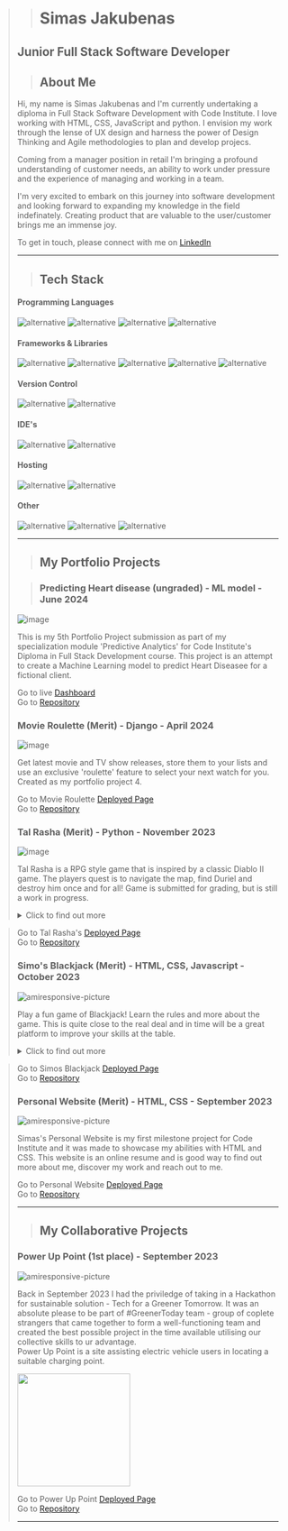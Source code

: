 >> # Simas Jakubenas
>
> ## Junior Full Stack Software Developer
> 
>> ## About Me
>
> Hi, my name is Simas Jakubenas and I'm currently undertaking a diploma in Full Stack Software Development with Code Institute. I love working with HTML, CSS, JavaScript and python. I envision my work through the lense of UX design and harness the power of Design Thinking and Agile methodologies to plan and develop projecs.
> 
> Coming from a manager position in retail I'm bringing a profound understanding of customer needs, an ability to work under pressure and the experience of managing and working in a team.
> 
> I'm very excited to embark on this journey into software development and looking forward to expanding my knowledge in the field indefinately. Creating product that are valuable to the user/customer brings me an immense joy.
> 
> To get in touch, please connect with me on [LinkedIn](https://www.linkedin.com/in/simasjakubenas/)<hr>
>
>> ## Tech Stack
>
> #### Programming Languages
>
> ![_alternative_](https://img.shields.io/badge/HTML5-E34F26?style=flat&logo=HTML5&logoColor=FFFFFF)
![_alternative_](https://img.shields.io/badge/CSS3-1572B6?style=flat&logo=CSS3&logoColor=FFFFFF)
![_alternative_](https://img.shields.io/badge/JAVASCRIPT-000000?style=flat&logo=JavaScript&logoColor=F7DF1E)
![_alternative_](https://img.shields.io/badge/PYTHON-ffd43b?style=flat&logo=Python&logoColor=3776AB&labelColor=ffd43b)
>
> #### Frameworks & Libraries
>
> ![_alternative_](https://img.shields.io/badge/Jest-C21325?style=flat&logo=Jest&logoColor=FFFFFF)
![_alternative_](https://img.shields.io/badge/Flast-000000?style=flat&logo=Flask&logoColor=FFFFFF)
![_alternative_](https://img.shields.io/badge/Tailwind_CSS-06B6D4?style=flat&logo=tailwindcss&logoColor=85b604)
![_alternative_](https://img.shields.io/badge/Django-092E20?style=flat&logo=django&logoColor=85b604)
![_alternative_](https://img.shields.io/badge/Font_Awesome-528DD7?style=flat&logo=fontawesome&logoColor=FFFFFF)
>
> #### Version Control
>
> ![_alternative_](https://img.shields.io/badge/GIT-F05032?style=flat&logo=git&logoColor=FFFFFF)
![_alternative_](https://img.shields.io/badge/GITHUB-181717?style=flat&logo=github&logoColor=FFFFFF)
>
> #### IDE's
>
> ![_alternative_](https://img.shields.io/badge/VS_CODE-007ACC?style=flat&logo=visualstudiocode&logoColor=FFFFFF)
![_alternative_](https://img.shields.io/badge/GITPOD-000000?style=flat&logo=gitpod&logoColor=FFAE33)
>
> #### Hosting
>
> ![_alternative_](https://img.shields.io/badge/HEROKU-430098?style=flat&logo=heroku&logoColor=FFFFFF)
![_alternative_](https://img.shields.io/badge/GITHUB_PAGES-222222?style=flat&logo=githubpages&logoColor=FFFFFF)
>
> #### Other
>
> ![_alternative_](https://img.shields.io/badge/JUPYTER-F37626?style=flat&logo=jupyter&logoColor=FFFFFF)
![_alternative_](https://img.shields.io/badge/STREAMLIT-FF4B4B?style=flat&logo=streamlit&logoColor=FFFFFF)
![_alternative_](https://img.shields.io/badge/PostgreSQL-003B57?style=flat&logo=postgresql&logoColor=FFFFFF)<hr>
>
>> ## My Portfolio Projects
>
>> ### Predicting Heart disease (ungraded) - ML model - June 2024
>
> ![image](https://github.com/user-attachments/assets/e88c8919-b208-4c7d-9751-f0f50980bd0d)
>
> This is my 5th Portfolio Project submission as part of my specialization module 'Predictive Analytics' for Code Institute's Diploma in Full Stack Development course.
> This project is an attempt to create a Machine Learning model to predict Heart Diseasee for a fictional client.
>
> Go to live [Dashboard](https://pp5-heart-disease-predict-8ca5a8fcd037.herokuapp.com/)<br>
> Go to [Repository](https://github.com/SimasJakubenas/cd-prediction-pp5)
>
> ### Movie Roulette (Merit) - Django - April 2024
>
> ![image](https://github.com/SimasJakubenas/movie-roulette/assets/138577499/ad305a9e-7228-4c4b-9aae-aa2dd5ed7714)
>
> Get latest movie and TV show releases, store them to your lists and use an exclusive 'roulette' feature to select your next watch for you. Created as my portfolio project 4.
>
> Go to Movie Roulette [Deployed Page](https://movie-roulette-828048507284.herokuapp.com/)<br>
> Go to [Repository](https://github.com/SimasJakubenas/movie-roulette)
>
> ### Tal Rasha (Merit) - Python - November 2023
>
> ![image](https://github.com/SimasJakubenas/rpg-game-pp3/assets/138577499/8ddb2b0e-50f0-408b-93a6-fc78b4818721)
>
> Tal Rasha is a RPG style game that is inspired by a classic Diablo II game. The players quest is to navigate the map, find Duriel and destroy him once and for all!
> Game is submitted for grading, but is still a work in progress.
> <details>
> <summary>Click to find out more</summary>
> <br>
> The user takes the role of 'Traveler' and is on a quest to hunt down Duriel. This game have classic RPG style game features like:<br>
> A hero with improvable statistics<br>
> A map zone to navigate where one encounters enemies<br>
> A battle sequence which alloes the player to attack or use a health potion<br>
> A chance to aquire items<br>
> A boss fight that concludes the game<br>
> Vendor (to buy and sell items)<br>
> A stash to observe the aquired items that allows the player to equip weapon and reorganise the order of items in the stash<br>
> </details>

> Go to Tal Rasha's [Deployed Page](https://tal-rasha-rpg-6583f66e1480.herokuapp.com/)<br>
> Go to [Repository](https://github.com/SimasJakubenas/rpg-game-pp3)
>
> ### Simo's Blackjack (Merit) - HTML, CSS, Javascript - October 2023
>
> ![amiresponsive-picture](https://github.com/SimasJakubenas/blackjack-milestone-p2/assets/138577499/86640d2f-d89f-498f-a0d5-746713cbbe25)
>
> Play a fun game of Blackjack! Learn the rules and more about the game. This is quite close to the real deal and in time will be a great platform to improve your skills at the table.
> <details>
> <summary>Click to find out more</summary>
> <br>
> The user is presented with an opportunity to learn or practice the game of blackjack, have optimal play table ready at anytime and an option to read up on more advanced theory.
> The game has classic features and the game flow is controlled via buttons that player presses. It feels a lot like blackjack tables in online casinos. The game has a chip count tracking siystem which allows the player to track their winrate. Im=n the near future I will be working on cards behaving more like they're drawn from a deck and not at random.
>
> </details>

> Go to Simos Blackjack [Deployed Page](https://simasjakubenas.github.io/blackjack-milestone-p2/)<br>
> Go to [Repository](https://github.com/SimasJakubenas/blackjack-milestone-p2)
>
> ### Personal Website (Merit) - HTML, CSS - September 2023
>
> ![amiresponsive-picture](https://github.com/SimasJakubenas/PersonalWebsite/assets/138577499/039e3269-b96f-4364-a6f8-96d642fbb079)
>
> Simas's Personal Website is my first milestone project for Code Institute and it was made to showcase my abilities with HTML and CSS. This website is an online resume and is good way to find out more about me, discover my work and reach out to me.
>
> Go to Personal Website [Deployed Page](https://simasjakubenas.github.io/PersonalWebsite/)<br>
> Go to [Repository](https://github.com/SimasJakubenas/PersonalWebsite)<hr>
>
>> ## My Collaborative Projects
>
> ### Power Up Point (1st place) - September 2023
>
> ![amiresponsive-picture](https://github.com/stef-cruz/power-up-point/assets/138577499/2447bbcb-42fa-4a3b-b790-2f661f7bcaf0)
>
> Back in September 2023 I had the priviledge of taking in a Hackathon for sustainable solution - Tech for a Greener Tomorrow. It was an absolute please to be part of #GreenerToday team - group of coplete strangers that came together to form a well-functioning team and created the best possible project in the time available utilising our collective skills to ur advantage.<br>
> Power Up Point is a site assisting electric vehicle users in locating a suitable charging point.
> 
> <a href="https://api.eu.badgr.io/public/assertions/8WllUWIYQcmTuBvNq3IEoQ?identity__email=sjakubenas%40gmail.com"><img width="200px" height="200px" src="https://api.eu.badgr.io/public/assertions/8WllUWIYQcmTuBvNq3IEoQ?identity__email=sjakubenas%40gmail.com/image"></a>
>
> Go to Power Up Point [Deployed Page](https://stef-cruz.github.io/power-up-point/index.html)<br>
> Go to [Repository](https://github.com/stef-cruz/power-up-point)<hr>
